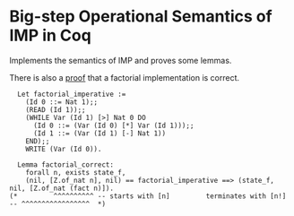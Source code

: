 # Big-step Operational Semantics of IMP in Coq

Implements the semantics of IMP and proves some lemmas.

There is also a [proof](https://github.com/GKerfImf/coq-supplementary/blob/master/Stmt.v#L146-L161) that a factorial implementation is correct.


```coq
  Let factorial_imperative :=
    (Id 0 ::= Nat 1);;
    (READ (Id 1));;
    (WHILE Var (Id 1) [>] Nat 0 DO
      (Id 0 ::= (Var (Id 0) [*] Var (Id 1)));;
      (Id 1 ::= (Var (Id 1) [-] Nat 1))
    END);;
    WRITE (Var (Id 0)).

  Lemma factorial_correct:
    forall n, exists state_f,
    (nil, [Z.of_nat n], nil) == factorial_imperative ==> (state_f, nil, [Z.of_nat (fact n)]).
(*         ^^^^^^^^^^ -- starts with [n]         terminates with [n!] -- ^^^^^^^^^^^^^^^^^  *)
```
